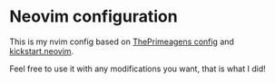 # Neovim configuration
This is my nvim config based on [ThePrimeagens config](https://www.youtube.com/watch?v=w7i4amO_zaE) and [kickstart.neovim](https://github.com/nvim-lua/kickstart.nvim).

Feel free to use it with any modifications you want, that is what I did! 

